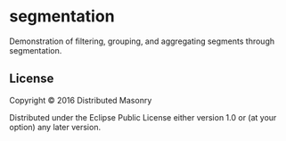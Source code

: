 # segmentation 

Demonstration of filtering, grouping, and aggregating segments through segmentation.

## License

Copyright © 2016 Distributed Masonry

Distributed under the Eclipse Public License either version 1.0 or (at
your option) any later version.